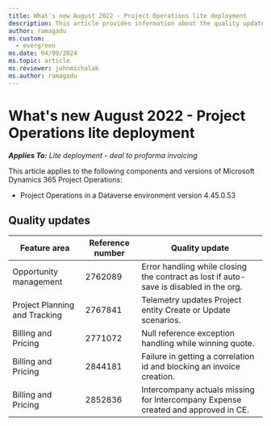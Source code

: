 ```yaml
---
title: What's new August 2022 - Project Operations lite deployment
description: This article provides information about the quality updates that are available in the August 2022 release of Microsoft Dynamics 365 Project Operations lite deployment.
author: ramagadu
ms.custom:
  - evergreen
ms.date: 04/09/2024
ms.topic: article
ms.reviewer: johnmichalak 
ms.author: ramagadu
---
```


# What's new August 2022 - Project Operations lite deployment

_**Applies To:** Lite deployment - deal to proforma invoicing_

This article applies to the following components and versions of Microsoft Dynamics 365 Project Operations:

- Project Operations in a Dataverse environment version 4.45.0.53

## Quality updates

| Feature area | Reference number | Quality update |
| --- | --- | --- |
| Opportunity management | 2762089 | Error handling while closing the contract as lost if auto-save is disabled in the org.|
|Project Planning and Tracking | 2767841 | Telemetry updates Project entity Create or Update scenarios.|
|Billing and Pricing | 2771072 | Null reference exception handling while winning quote.|
|Billing and Pricing | 2844181 |Failure in getting a correlation id and blocking an invoice creation.|
|Billing and Pricing | 2852836 | Intercompany actuals missing for Intercompany Expense created and approved in CE.|
